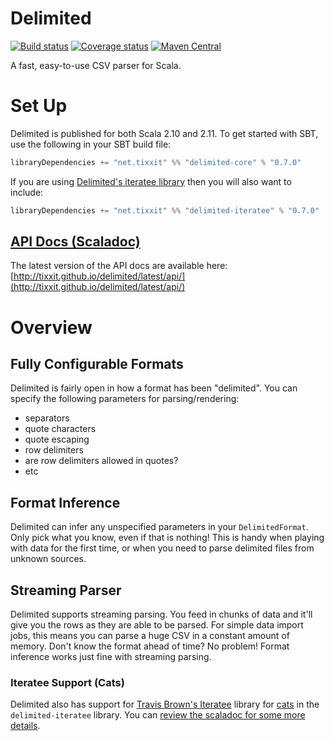# Delimited

[![Build status](https://img.shields.io/travis/tixxit/delimited/master.svg)](https://travis-ci.org/tixxit/delimited)
[![Coverage status](https://img.shields.io/codecov/c/github/tixxit/delimited/master.svg)](https://codecov.io/github/tixxit/delimited)
[![Maven Central](https://img.shields.io/maven-central/v/net.tixxit/delimited-core_2.11.svg)](https://maven-badges.herokuapp.com/maven-central/net.tixxit/delimited-core_2.11)

A fast, easy-to-use CSV parser for Scala.

# Set Up

Delimited is published for both Scala 2.10 and 2.11. To get started with SBT,
use the following in your SBT build file:

```scala
libraryDependencies += "net.tixxit" %% "delimited-core" % "0.7.0"
```

If you are using [Delimited's iteratee library](http://tixxit.github.io/delimited/latest/api/#net.tixxit.delimited.iteratee.Delimited$)
then you will also want to include:

```scala
libraryDependencies += "net.tixxit" %% "delimited-iteratee" % "0.7.0"
```

## [API Docs (Scaladoc)](http://tixxit.github.io/delimited/latest/api/)

The latest version of the API docs are available here: [http://tixxit.github.io/delimited/latest/api/](http://tixxit.github.io/delimited/latest/api/)

# Overview

## Fully Configurable Formats

Delimited is fairly open in how a format has been "delimited". You can specify
the following parameters for parsing/rendering:

  * separators
  * quote characters
  * quote escaping
  * row delimiters
  * are row delimiters allowed in quotes?
  * etc

## Format Inference

Delimited can infer any unspecified parameters in your `DelimitedFormat`. Only
pick what you know, even if that is nothing! This is handy when playing with
data for the first time, or when you need to parse delimited files from unknown
sources.

## Streaming Parser

Delimited supports streaming parsing. You feed in chunks of data and it'll give
you the rows as they are able to be parsed. For simple data import jobs, this
means you can parse a huge CSV in a constant amount of memory. Don't know the
format ahead of time? No problem! Format inference works just fine with
streaming parsing.

### Iteratee Support (Cats)

Delimited also has support for [Travis Brown's Iteratee](https://github.com/travisbrown/iteratee)
library for [cats](https://github.com/typelevel/cats) in the
`delimited-iteratee` library. You can 
[review the scaladoc for some more details](http://tixxit.github.io/delimited/latest/api/#net.tixxit.delimited.iteratee.Delimited$).

